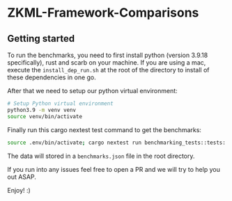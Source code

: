 # ZKML-Framework-Comparisons

## Getting started

To run the benchmarks, you need to first install python (version 3.9.18 specifically), rust and scarb on your machine. If you are using a mac, execute the `install_dep_run.sh` at the root of the directory to install of these dependencies in one go. 

After that we need to setup our python virtual environment:

```bash
# Setup Python virtual environment
python3.9 -m venv venv
source venv/bin/activate
```

Finally run this cargo nextest test command to get the benchmarks:

```bash
source .env/bin/activate; cargo nextest run benchmarking_tests::tests::run_benchmarks_ --test-threads 1
```

The data will stored in a `benchmarks.json` file in the root directory.

If you run into any issues feel free to open a PR and we will try to help you out ASAP. 

Enjoy! :)

